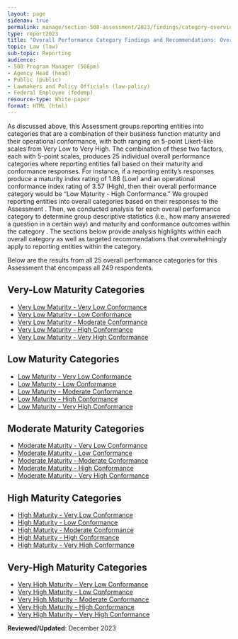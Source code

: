 ```yaml
---
layout: page
sidenav: true
permalink: manage/section-508-assessment/2023/findings/category-overview/
type: report2023
title: "Overall Performance Category Findings and Recommendations: Overview"
topic: Law (law)
sub-topic: Reporting
audience:
- 508 Program Manager (508pm)
- Agency Head (head)
- Public (public)
- Lawmakers and Policy Officials (law-policy)
- Federal Employee (fedemp)
resource-type: White paper
format: HTML (html)
---
```

As discussed above, this Assessment groups reporting entities into categories that are a combination of their business function maturity and their operational conformance, with both ranging on 5-point Likert-like scales from Very Low to Very High. The combination of these two factors, each with 5-point scales, produces 25 individual overall performance categories where reporting entities fall based on their maturity and conformance responses. For instance, if a reporting entity’s responses produce a maturity index rating of 1.88 (Low) and an operational conformance index rating of 3.57 (High), then their overall performance category would be “Low Maturity - High Conformance.” We grouped reporting entities into overall categories based on their responses to the Assessment . Then, we conducted analysis for each overall performance category to determine group descriptive statistics (i.e., how many answered a question in a certain way) and maturity and conformance outcomes within the category . The sections below provide analysis highlights within each overall category as well as targeted recommendations that overwhelmingly apply to reporting entities within the category.

Below are the results from all 25 overall performance categories for this Assessment that encompass all 249 respondents.

## Very-Low Maturity Categories
* [Very Low Maturity - Very Low Conformance]({{site.baseurl}}/manage/section-508-assessment/2023/findings/category-very-low/#very-low-maturity---very-low-conformance)
* [Very Low Maturity - Low Conformance]({{site.baseurl}}/manage/section-508-assessment/2023/findings/category-very-low/#very-low-maturity---low-conformance)
* [Very Low Maturity - Moderate Conformance]({{site.baseurl}}/manage/section-508-assessment/2023/findings/category-very-low/#very-low-maturity---moderate-conformance)
* [Very Low Maturity - High Conformance]({{site.baseurl}}/manage/section-508-assessment/2023/findings/category-very-low/#very-low-maturity---high-conformance)
* [Very Low Maturity - Very High Conformance]({{site.baseurl}}/manage/section-508-assessment/2023/findings/category-very-low/#very-low-maturity---very-high-conformance)

## Low Maturity Categories
* [Low Maturity - Very Low Conformance]({{site.baseurl}}/manage/section-508-assessment/2023/findings/category-low/#low-maturity---very-low-conformance)
* [Low Maturity - Low Conformance]({{site.baseurl}}/manage/section-508-assessment/2023/findings/category-low/#low-maturity---low-conformance)
* [Low Maturity - Moderate Conformance]({{site.baseurl}}/manage/section-508-assessment/2023/findings/category-low/#low-maturity---moderate-conformance)
* [Low Maturity - High Conformance]({{site.baseurl}}/manage/section-508-assessment/2023/findings/category-low/#low-maturity---high-conformance)
* [Low Maturity - Very High Conformance]({{site.baseurl}}/manage/section-508-assessment/2023/findings/category-low/#low-maturity---very-high-conformance)

## Moderate Maturity Categories
* [Moderate Maturity - Very Low Conformance]({{site.baseurl}}/manage/section-508-assessment/2023/findings/category-moderate/#moderate-maturity---very-low-conformance)
* [Moderate Maturity - Low Conformance]({{site.baseurl}}/manage/section-508-assessment/2023/findings/category-moderate/#moderate-maturity---low-conformance)
* [Moderate Maturity - Moderate Conformance]({{site.baseurl}}/manage/section-508-assessment/2023/findings/category-moderate/#moderate-maturity---moderate-conformance)
* [Moderate Maturity - High Conformance]({{site.baseurl}}/manage/section-508-assessment/2023/findings/category-moderate/#moderate-maturity---high-conformance)
* [Moderate Maturity - Very High Conformance]({{site.baseurl}}/manage/section-508-assessment/2023/findings/category-moderate/#moderate-maturity---very-high-conformance)

## High Maturity Categories
* [High Maturity - Very Low Conformance]({{site.baseurl}}/manage/section-508-assessment/2023/findings/category-high/#high-maturity---very-low-conformance)
* [High Maturity - Low Conformance]({{site.baseurl}}/manage/section-508-assessment/2023/findings/category-high/#high-maturity---low-conformance)
* [High Maturity - Moderate Conformance]({{site.baseurl}}/manage/section-508-assessment/2023/findings/category-high/#high-maturity---moderate-conformance)
* [High Maturity - High Conformance]({{site.baseurl}}/manage/section-508-assessment/2023/findings/category-high/#high-maturity---high-conformance)
* [High Maturity - Very High Conformance]({{site.baseurl}}/manage/section-508-assessment/2023/findings/category-high/#high-maturity---very-high-conformance)

## Very-High Maturity Categories
* [Very High Maturity - Very Low Conformance]({{site.baseurl}}/manage/section-508-assessment/2023/findings/category-very-high/#very-high-maturity---very-low-conformance)
* [Very High Maturity - Low Conformance]({{site.baseurl}}/manage/section-508-assessment/2023/findings/category-very-high/#very-high-maturity---low-conformance)
* [Very High Maturity - Moderate Conformance]({{site.baseurl}}/manage/section-508-assessment/2023/findings/category-very-high/#very-high-maturity---moderate-conformance) 
* [Very High Maturity - High Conformance]({{site.baseurl}}/manage/section-508-assessment/2023/findings/category-very-high/#very-high-maturity---high-conformance)
* [Very High Maturity - Very High Conformance]({{site.baseurl}}/manage/section-508-assessment/2023/findings/category-very-high/#very-high-maturity---very-high-conformance)

**Reviewed/Updated**: December 2023
